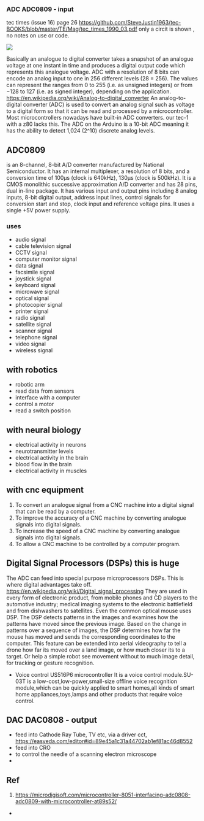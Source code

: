 ### ADC ADC0809 - input
tec times (issue 16) page 26 https://github.com/SteveJustin1963/tec-BOOKS/blob/master/TE/Mag/tec_times_1990_03.pdf only a circit is shown , no notes on use or code.
 
![](https://github.com/SteveJustin1963/tec-ADC-DAC/blob/master/pics/cct1.png)

Basically an analogue to digital converter takes a snapshot of an analogue voltage at one instant in time and produces a digital output code which represents this analogue voltage. ADC with a resolution of 8 bits can encode an analog input to one in 256 different levels (28 = 256). The values can represent the ranges from 0 to 255 (i.e. as unsigned integers) or from −128 to 127 (i.e. as signed integer), depending on the application. https://en.wikipedia.org/wiki/Analog-to-digital_converter
An analog-to-digital converter (ADC) is used to convert an analog signal such as voltage to a digital form so that it can be read and processed by a microcontroller. Most microcontrollers nowadays have built-in ADC converters. our tec-1 with a z80 lacks this. The ADC on the Arduino is a 10-bit ADC meaning it has the ability to detect 1,024 (2^10) discrete analog levels. 

## ADC0809 
is an 8-channel, 8-bit A/D converter manufactured by National Semiconductor. It has an internal multiplexer, a resolution of 8 bits, and a conversion time of 100μs (clock is 640kHz), 130μs (clock is 500kHz). It is a CMOS monolithic successive approximation A/D converter and has 28 pins, dual in-line package. It has various input and output pins including 8 analog inputs, 8-bit digital output, address input lines, control signals for conversion start and stop, clock input and reference voltage pins. It uses a single +5V power supply.
 
 ### uses
- audio signal
- cable television signal
- CCTV signal
- computer monitor signal
- data signal
- facsimile signal
- joystick signal
- keyboard signal
- microwave signal
- optical signal
- photocopier signal
- printer signal
- radio signal
- satellite signal
- scanner signal
- telephone signal
- video signal
- wireless signal

## with robotics
- robotic arm
- read data from sensors
- interface with a computer
- control a motor
- read a switch position

## with neural biology
- electrical activity in neurons
- neurotransmitter levels
- electrical activity in the brain
- blood flow in the brain
- electrical activity in muscles

## with cnc equipment
1. To convert an analogue signal from a CNC machine into a digital signal that can be read by a computer.
2. To improve the accuracy of a CNC machine by converting analogue signals into digital signals.
3. To increase the speed of a CNC machine by converting analogue signals into digital signals.
4. To allow a CNC machine to be controlled by a computer program.

## Digital Signal Processors (DSPs) this is huge
The ADC can feed into special purpose microprocessors DSPs. This is where digital advantages take off. https://en.wikipedia.org/wiki/Digital_signal_processing They are used in every form of electronic product, from mobile phones and CD players to the automotive industry; medical imaging systems to the electronic battlefield and from dishwashers to satellites. Even the common optical mouse uses DSP. The DSP detects patterns in the images and examines how the patterns have moved since the previous image. Based on the change in patterns over a sequence of images, the DSP determines how far the mouse has moved and sends the corresponding coordinates to the computer. This feature can be extended into aerial videography to tell a drone how far its moved over a land image, or how much closer its to a target. Or help a simple robot see movement without to much image detail, for tracking or gesture recognition. 

- Voice control  US516P6 microcontroller 
It is a voice control module.SU-03T is a low-cost,low-power,small-size offline voice recognition module,which can be quickly applied to smart homes,all kinds of smart home appliances,toys,lamps and other products that require voice control.


## DAC DAC0808 - output
- feed into Cathode Ray Tube, TV etc, via a driver cct, https://easyeda.com/editor#id=89e45a1c31a44702ab1ef81ac46d8552
- feed into CRO
- to control the needle of a scanning electron microscope
- 

## Ref
1. https://microdigisoft.com/microcontroller-8051-interfacing-adc0808-adc0809-with-microcontroller-at89s52/
- 



